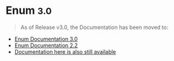 # Enum <small>3.0</small>

> As of Release v3.0, the Documentation has been moved to:

- [Enum Documentation 3.0](https://konekt.dev/enum/3.0)
- [Enum Documentation 2.2](https://konekt.dev/enum/2.2)
- [Documentation here is also still available](#konekt-enum-documentation)
